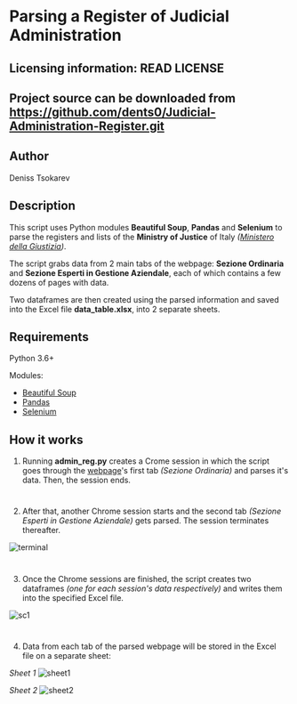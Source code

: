 Parsing a Register of Judicial Administration
=============================================
Licensing information: READ LICENSE
----
Project source can be downloaded from https://github.com/dents0/Judicial-Administration-Register.git
----
Author
------
Deniss Tsokarev

Description
-----------
This script uses Python modules **Beautiful Soup**, **Pandas** and **Selenium** to parse the registers and lists of the **Ministry of Justice** of Italy *([Ministero della Giustizia](https://amministratorigiudiziari.giustizia.it/pst/RAG/AlboPubblico.aspx))*.

The script grabs data from 2 main tabs of the webpage: **Sezione Ordinaria** and **Sezione Esperti in Gestione Aziendale**, each of which contains a few dozens of pages with data.

Two dataframes are then created using the parsed information and saved into the Excel file **data_table.xlsx**, into 2 separate sheets.

Requirements
------------
Python 3.6+ 

Modules:

* [Beautiful Soup](https://www.crummy.com/software/BeautifulSoup/bs4/doc/)
* [Pandas](https://pandas.pydata.org/pandas-docs/stable/)
* [Selenium](https://www.seleniumhq.org/docs/)

How it works
------------
1) Running **admin_reg.py** creates a Crome session in which the script goes through the [webpage](https://amministratorigiudiziari.giustizia.it/pst/RAG/AlboPubblico.aspx)'s first tab *(Sezione Ordinaria)* and parses it's data. Then, the session ends.
#
2) After that, another Chrome session starts and the second tab *(Sezione Esperti in Gestione Aziendale)* gets parsed. The session terminates thereafter.

![terminal](https://user-images.githubusercontent.com/28843507/56517914-68ac2280-653e-11e9-8eae-a0c9b9320e8a.PNG)
#
3) Once the Chrome sessions are finished, the script creates two dataframes *(one for each session's data respectively)* and writes them into the specified Excel file.

![sc1](https://user-images.githubusercontent.com/28843507/56513649-6a241d80-6533-11e9-97e1-6784308e6a20.PNG)
#
4) Data from each tab of the parsed webpage will be stored in the Excel file on a separate sheet:

*Sheet 1*
![sheet1](https://user-images.githubusercontent.com/28843507/56517998-9c874800-653e-11e9-8e33-a61128ce92a8.PNG)

*Sheet 2*
![sheet2](https://user-images.githubusercontent.com/28843507/56518076-c93b5f80-653e-11e9-8ebb-6002f280419b.PNG)
